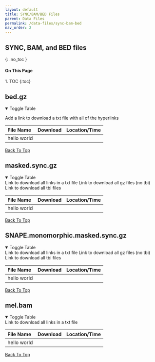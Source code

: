 ```yaml
---
layout: default
title: SYNC/BAM/BED Files
parent: Data Files
permalink: /data-files/sync-bam-bed
nav_order: 2
---
```

<!-- IF YOU'RE TRYING TO MAKE A SIGNIFICANT UPDATE THE FILE TABLES: -->
<!-- First edit the information in a csv, then convert it to markdown in an online converter -->
<!-- then just copy and paste the markdown table into here -->
## SYNC, BAM, and BED files
{: .no_toc }

<h4>On This Page</h4>
1. TOC
{:toc}

## bed.gz

<details open markdown="block">
<summary>Toggle Table</summary>

Add a link to download a txt file with all of the hyperlinks

| File Name                                    | Download       | Location/Time   |
|:----------------------------------------|:------------------|:------------------|
| hello world   |   |   |

[Back To Top](/data-files/sync-bam-bed/#top)
</details>

## masked.sync.gz

<details open markdown="block">
<summary>Toggle Table</summary>
Link to download all links in a txt file
Link to download all gz files (no tbi)
Link to download all tbi files

| File Name                                    | Download       | Location/Time   |
|:----------------------------------------|:------------------|:------------------|
| hello world   |   |   |

[Back To Top](/data-files/sync-bam-bed/#top)
</details>

## SNAPE.monomorphic.masked.sync.gz

<details open markdown="block">
<summary>Toggle Table</summary>
Link to download all links in a txt file
Link to download all gz files (no tbi)
Link to download all tbi files

| File Name                                    | Download       | Location/Time   |
|:----------------------------------------|:------------------|:------------------|
| hello world   |   |   |

[Back To Top](/data-files/sync-bam-bed/#top)
</details>

## mel.bam

<details open markdown="block">
<summary>Toggle Table</summary>
Link to download all links in a txt file

| File Name                                    | Download       | Location/Time   |
|:----------------------------------------|:------------------|:------------------|
| hello world   |   |   |

[Back To Top](/data-files/sync-bam-bed/#top)
</details>
